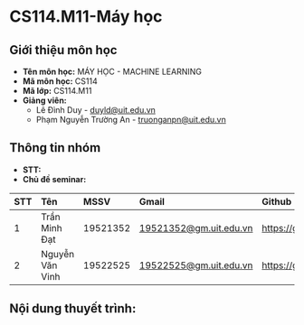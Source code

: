 # CS114.M11-Máy học
## Giới thiệu môn học
* __Tên môn học:__ MÁY HỌC - MACHINE LEARNING
* __Mã môn học:__ CS114
* __Mã lớp:__ CS114.M11
* __Giảng viên:__ 
  + Lê Đình Duy - duyld@uit.edu.vn
  + Phạm Nguyễn Trường An - truonganpn@uit.edu.vn
## Thông tin nhóm
* __STT:__
* __Chủ đề seminar:__ 

|**STT**|**Tên**|**MSSV**|**Gmail**|**Github**|
|:---|:---|:---|:---|:---|
|1|Trần Minh Đạt|19521352|19521352@gm.uit.edu.vn|https://github.com/19521352|
|2|Nguyễn Văn Vinh|19522525|19522525@gm.uit.edu.vn|https://github.com/RazLuBo|

## Nội dung thuyết trình:
